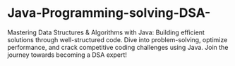 # Java-Programming-solving-DSA-
Mastering Data Structures &amp; Algorithms with Java: Building efficient solutions through well-structured code. Dive into problem-solving, optimize performance, and crack competitive coding challenges using Java. Join the journey towards becoming a DSA expert!
